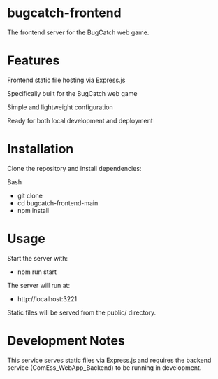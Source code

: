 # bugcatch-frontend

The frontend server for the BugCatch web game.

# Features

Frontend static file hosting via Express.js

Specifically built for the BugCatch web game

Simple and lightweight configuration

Ready for both local development and deployment

# Installation

Clone the repository and install dependencies:

Bash
- git clone <repo-url>
- cd bugcatch-frontend-main
- npm install

# Usage

Start the server with:

- npm run start


The server will run at:

- http://localhost:3221


Static files will be served from the public/ directory.

# Development Notes

This service serves static files via Express.js and requires the backend service (ComEss_WebApp_Backend) to be running in development.

